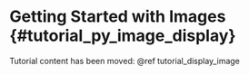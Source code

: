 Getting Started with Images {#tutorial_py_image_display}
===========================

Tutorial content has been moved: @ref tutorial_display_image
